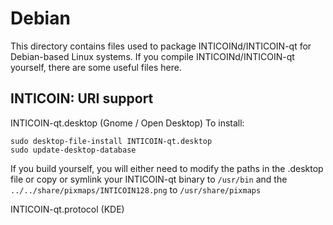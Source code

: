 
Debian
====================
This directory contains files used to package INTICOINd/INTICOIN-qt
for Debian-based Linux systems. If you compile INTICOINd/INTICOIN-qt yourself, there are some useful files here.

## INTICOIN: URI support ##


INTICOIN-qt.desktop  (Gnome / Open Desktop)
To install:

	sudo desktop-file-install INTICOIN-qt.desktop
	sudo update-desktop-database

If you build yourself, you will either need to modify the paths in
the .desktop file or copy or symlink your INTICOIN-qt binary to `/usr/bin`
and the `../../share/pixmaps/INTICOIN128.png` to `/usr/share/pixmaps`

INTICOIN-qt.protocol (KDE)

